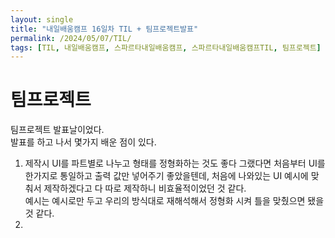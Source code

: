 ```yaml
---
layout: single
title: "내일배움캠프 16일차 TIL + 팀프로젝트발표"
permalink: /2024/05/07/TIL/
tags: [TIL, 내일배움캠프, 스파르타내일배움캠프, 스파르타내일배움캠프TIL, 팀프로젝트]
---
```

# 팀프로젝트
팀프로젝트 발표날이었다.<br>
발표를 하고 나서 몇가지 배운 점이 있다.<br>
1. 제작시 UI를 파트별로 나누고 형태를 정형화하는 것도 좋다
   그랬다면 처음부터 UI를 한가지로 통일하고 출력 값만 넣어주기 좋았을텐데, 처음에 나와있는 UI 예시에 맞춰서 제작하겠다고 다 따로 제작하니 비효율적이었던 것 같다.<br>
   예시는 예시로만 두고 우리의 방식대로 재해석해서 정형화 시켜 틀을 맞췄으면 됐을 것 같다.
2. 
